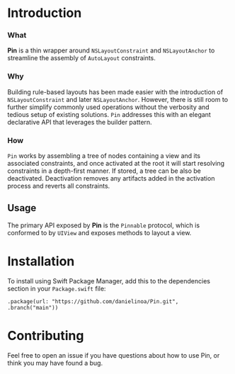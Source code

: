 # Introduction

### What
**Pin** is a thin wrapper around `NSLayoutConstraint` and `NSLayoutAnchor` to streamline the assembly of `AutoLayout` constraints.

### Why
Building rule-based layouts has been made easier with the introduction of `NSLayoutConstraint` and later `NSLayoutAnchor`. However, there is still room to further simplify commonly used operations without the verbosity and tedious setup of existing solutions. `Pin` addresses this with an elegant declarative API that leverages the builder pattern.

### How
`Pin` works by assembling a tree of nodes containing a view and its associated constraints, and once activated at the root it will start resolving constraints in a depth-first manner. If stored, a tree can be also be deactivated. Deactivation removes any artifacts added in the activation process and reverts all constraints.

## Usage

The primary API exposed by **Pin** is the `Pinnable` protocol, which is conformed to by `UIView` and exposes methods to layout a view.

# Installation

To install using Swift Package Manager, add this to the dependencies section in your `Package.swift` file:

`.package(url: "https://github.com/danielinoa/Pin.git", .branch("main"))`

# Contributing

Feel free to open an issue if you have questions about how to use Pin, or think you may have found a bug.
